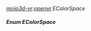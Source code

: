 _[mojo3d-vr](../../modules/mojo3d-vr/mojo3d-vr-module.md):[openvr](openvr:).EColorSpace_
##### Enum EColorSpace
